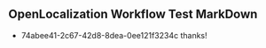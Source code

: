 ## OpenLocalization Workflow Test MarkDown
* 74abee41-2c67-42d8-8dea-0ee121f3234c thanks!

<!--HONumber=Aug16_HO3-->


